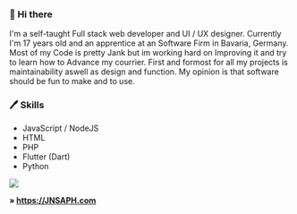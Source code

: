 ### 👋 Hi there
I'm a self-taught Full stack web developer and UI / UX designer. Currently I'm 17 years old and an apprentice at an Software Firm in Bavaria, Germany. Most of my Code is pretty Jank but im working hard on Improving it and try to learn how to Advance my courrier. First and formost for all my projects is maintainability aswell as design and function. My opinion is that software should be fun to make and to use.

### 🖊 Skills
* JavaScript / NodeJS
* HTML
* PHP
* Flutter (Dart)
* Python


<a href="https://github.com/anuraghazra/github-readme-stats">
  <img align="center" src="https://github-readme-stats.vercel.app/api/top-langs/?username=JNSAPH" />
</a>


**» https://JNSAPH.com**
